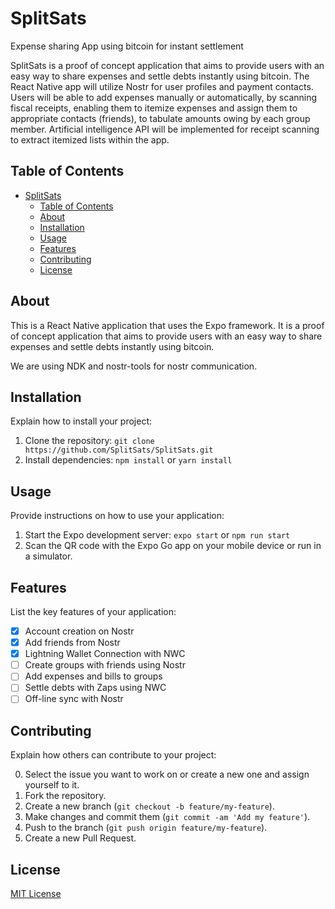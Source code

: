 # SplitSats
Expense sharing App using bitcoin for instant settlement

SplitSats is a proof of concept application that aims to provide users with an easy way to share expenses and settle debts instantly using bitcoin. The React Native app will utilize Nostr for user profiles and payment contacts. Users will be able to add expenses manually or automatically, by scanning fiscal receipts, enabling them to itemize expenses and assign them to appropriate contacts (friends), to tabulate amounts owing by each group member. Artificial intelligence API will be implemented for receipt scanning to extract itemized lists within the app.


## Table of Contents

- [SplitSats](#splitsats)
  - [Table of Contents](#table-of-contents)
  - [About](#about)
  - [Installation](#installation)
  - [Usage](#usage)
  - [Features](#features)
  - [Contributing](#contributing)
  - [License](#license)

## About

This is a React Native application that uses the Expo framework. It is a proof of concept application that aims to provide users with an easy way to share expenses and settle debts instantly using bitcoin. 

We are using NDK and nostr-tools for nostr communication. 


## Installation

Explain how to install your project:

1. Clone the repository: `git clone https://github.com/SplitSats/SplitSats.git`
2. Install dependencies: `npm install` or `yarn install`

## Usage

Provide instructions on how to use your application:

1. Start the Expo development server: `expo start` or `npm run start`
2. Scan the QR code with the Expo Go app on your mobile device or run in a simulator.

## Features

List the key features of your application:

 - [X] Account creation on Nostr
 - [X] Add friends from Nostr 
 - [X] Lightning Wallet Connection with NWC
 - [ ] Create groups with friends using Nostr
 - [ ] Add expenses and bills to groups
 - [ ] Settle debts with Zaps using NWC
 - [ ] Off-line sync with Nostr 

## Contributing

Explain how others can contribute to your project:

0. Select the issue you want to work on or create a new one and assign yourself to it.
1. Fork the repository.
2. Create a new branch (`git checkout -b feature/my-feature`).
3. Make changes and commit them (`git commit -am 'Add my feature'`).
4. Push to the branch (`git push origin feature/my-feature`).
5. Create a new Pull Request.

## License

[MIT License](LICENSE)

